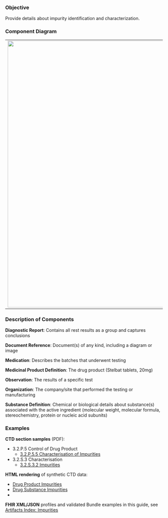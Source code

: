 ### Objective
Provide details about impurity identification and characterization.

### Component Diagram
<table>
<tr><td><img src="impurities_FHIR_resources.png" width="850"/></td></tr>
</table>
 
### Description of Components
**Diagnostic Report**: Contains all rest results as a group and captures conclusions

**Document Reference**: Document(s) of any kind, including a diagram or image

**Medication**: Describes the batches that underwent testing

**Medicinal Product Definition**: The drug product (Stelbat tablets, 20mg)

**Observation**: The results of a specific test

**Organization**: The company/site that performed the testing or manufacturing

**Substance Definition**: Chemical or biological details about substance(s) associated with the active ingredient (molecular weight, molecular formula, stereochemistry, protein or nucleic acid subunits)

### Examples
**CTD section samples** (PDF):
- 3.2.P.5 Control of Drug Product
    - <a href="https://github.com/HL7/uv-dx-pq/raw/master/input/examples-pdf/3.2.P.5.5_Characterisation_of_Impurities.pdf ">3.2.P.5.5 Characterisation of Impurities</a>
- 3.2.S.3 Characterisation
    - <a href="https://github.com/HL7/uv-dx-pq/raw/master/input/examples-pdf/3.2.S.3.2_Impurities.pdf ">3.2.S.3.2 Impurities</a>

**HTML rendering** of synthetic CTD data:
- <a href="impurities_rend_p.html">Drug Product Impurities</a>
- <a href="impurities_rend_s.html">Drug Substance Impurities</a>
- 
**FHIR XML/JSON** profiles and validated Bundle examples in this guide, see [Artifacts Index: Impurities](artifacts.html#impurities)